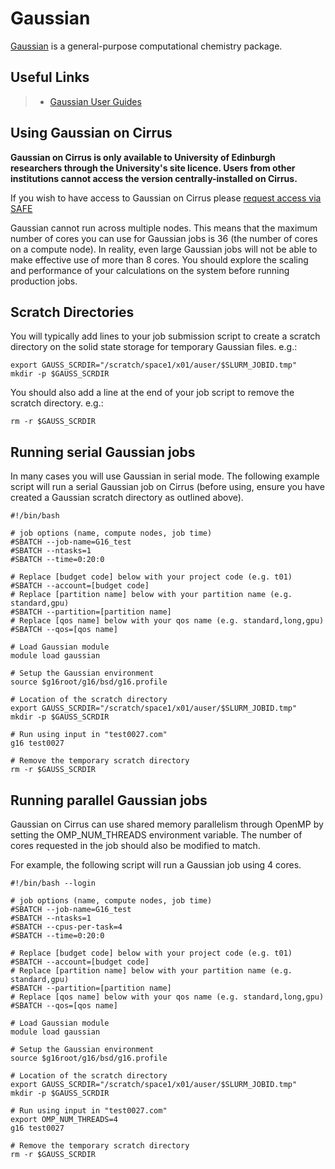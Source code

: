 # Gaussian

[Gaussian](http://www.gaussian.com/) is a general-purpose computational
chemistry package.

## Useful Links

> - [Gaussian User Guides](http://gaussian.com/techsupport/)

## Using Gaussian on Cirrus

**Gaussian on Cirrus is only available to University of Edinburgh
researchers through the University's site licence. Users from other
institutions cannot access the version centrally-installed on Cirrus.**

If you wish to have access to Gaussian on Cirrus please [request access
via
SAFE](https://epcced.github.io/safe-docs/safe-for-users/#how-to-request-access-to-a-package-group-licensed-software-or-restricted-features)

Gaussian cannot run across multiple nodes. This means that the maximum
number of cores you can use for Gaussian jobs is 36 (the number of cores
on a compute node). In reality, even large Gaussian jobs will not be
able to make effective use of more than 8 cores. You should explore the
scaling and performance of your calculations on the system before
running production jobs.

## Scratch Directories

You will typically add lines to your job submission script to create a
scratch directory on the solid state storage for temporary Gaussian
files. e.g.:

    export GAUSS_SCRDIR="/scratch/space1/x01/auser/$SLURM_JOBID.tmp"
    mkdir -p $GAUSS_SCRDIR

You should also add a line at the end of your job script to remove the
scratch directory. e.g.:

    rm -r $GAUSS_SCRDIR

## Running serial Gaussian jobs

In many cases you will use Gaussian in serial mode. The following
example script will run a serial Gaussian job on Cirrus (before using,
ensure you have created a Gaussian scratch directory as outlined above).

    #!/bin/bash

    # job options (name, compute nodes, job time)
    #SBATCH --job-name=G16_test
    #SBATCH --ntasks=1
    #SBATCH --time=0:20:0

    # Replace [budget code] below with your project code (e.g. t01)
    #SBATCH --account=[budget code]
    # Replace [partition name] below with your partition name (e.g. standard,gpu)
    #SBATCH --partition=[partition name]
    # Replace [qos name] below with your qos name (e.g. standard,long,gpu)
    #SBATCH --qos=[qos name]

    # Load Gaussian module
    module load gaussian

    # Setup the Gaussian environment
    source $g16root/g16/bsd/g16.profile

    # Location of the scratch directory
    export GAUSS_SCRDIR="/scratch/space1/x01/auser/$SLURM_JOBID.tmp"
    mkdir -p $GAUSS_SCRDIR

    # Run using input in "test0027.com"
    g16 test0027

    # Remove the temporary scratch directory
    rm -r $GAUSS_SCRDIR

## Running parallel Gaussian jobs

Gaussian on Cirrus can use shared memory parallelism through OpenMP by
setting the <span class="title-ref">OMP_NUM_THREADS</span> environment
variable. The number of cores requested in the job should also be
modified to match.

For example, the following script will run a Gaussian job using 4 cores.

    #!/bin/bash --login

    # job options (name, compute nodes, job time)
    #SBATCH --job-name=G16_test
    #SBATCH --ntasks=1
    #SBATCH --cpus-per-task=4
    #SBATCH --time=0:20:0

    # Replace [budget code] below with your project code (e.g. t01)
    #SBATCH --account=[budget code]
    # Replace [partition name] below with your partition name (e.g. standard,gpu)
    #SBATCH --partition=[partition name]
    # Replace [qos name] below with your qos name (e.g. standard,long,gpu)
    #SBATCH --qos=[qos name]

    # Load Gaussian module
    module load gaussian

    # Setup the Gaussian environment
    source $g16root/g16/bsd/g16.profile

    # Location of the scratch directory
    export GAUSS_SCRDIR="/scratch/space1/x01/auser/$SLURM_JOBID.tmp"
    mkdir -p $GAUSS_SCRDIR

    # Run using input in "test0027.com"
    export OMP_NUM_THREADS=4
    g16 test0027

    # Remove the temporary scratch directory
    rm -r $GAUSS_SCRDIR
